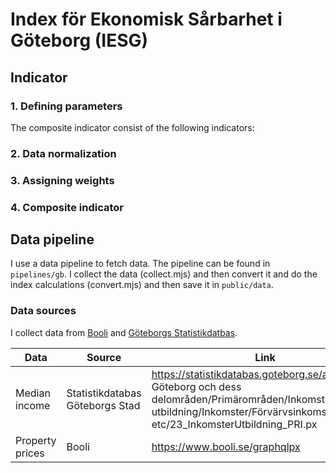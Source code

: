 # Index för Ekonomisk Sårbarhet i Göteborg (IESG)


## Indicator

### 1. Defining parameters

The composite indicator consist of the following indicators:


### 2. Data normalization



### 3. Assigning weights



### 4. Composite indicator


## Data pipeline

I use a data pipeline to fetch data. The pipeline can be found in ``pipelines/gb``. I collect the data (collect.mjs) and then convert it and do the index calculations (convert.mjs) and then save it in `public/data`.

### Data sources

I collect data from [Booli](https://www.booli.se/) and [Göteborgs Statistikdatbas](https://statistikdatabas.goteborg.se/pxweb/sv/).

| Data                                  | Source                          | Link                                                                                                                                                                              |
| ------------------------------------- | ------------------------------- | --------------------------------------------------------------------------------------------------------------------------------------------------------------------------------- |
| Median income                         | Statistikdatabas Göteborgs Stad | https://statistikdatabas.goteborg.se/api/v1/sv/1. Göteborg och dess delområden/Primärområden/Inkomst och utbildning/Inkomster/Förvärvsinkomster etc/23_InkomsterUtbildning_PRI.px |
| Property prices                          | Booli | https://www.booli.se/graphqlpx 

